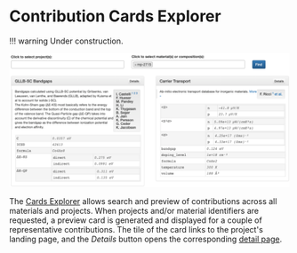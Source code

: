 # Contribution Cards Explorer

!!! warning
    Under construction.

![Screenshot](explorer.png)

The [Cards Explorer](https://portal.mpcontribs.org/explorer/) allows search and preview of
contributions across all materials and projects. When projects and/or material identifiers
are requested, a preview card is generated and displayed for a couple of representative
contributions. The tile of the card links to the project's landing page, and the *Details*
button opens the corresponding [detail page](/portal/detail_pages).


